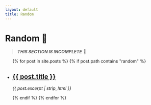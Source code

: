 ```yaml
---
layout: default
title: Random
---
```


# Random 🔮

> ***THIS SECTION IS INCOMPLETE***  🚧

<ul>
  {% for post in site.posts %}
    {% if post.path contains "random" %}
      <li class="no-bullet">
        <h2><a href="{{ post.url }}">{{ post.title }}</a></h2>
        <p><i>{{ post.excerpt | strip_html }}</i></p>
      </li>
    {% endif %}
  {% endfor %}
</ul>